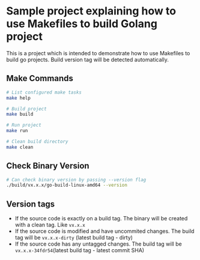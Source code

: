 # Sample project explaining how to use Makefiles to build Golang project

This is a project which is intended to demonstrate how to use Makefiles to build go projects. Build version tag will be detected automatically.

## Make Commands

```bash
# List configured make tasks
make help

# Build project
make build

# Run project
make run

# Clean build directory
make clean
```

## Check Binary Version

```bash
# Can check binary version by passing --version flag
./build/vx.x.x/go-build-linux-amd64 --version
```

## Version tags

- If the source code is exactly on a build tag. The binary will be created with a clean tag. Like `vx.x.x`
- If the source code is modified and have uncommited changes. The build tag will be `vx.x.x-dirty` (latest build tag - dirty)
- If the source code has any untagged changes. The build tag will be `vx.x.x-34fdr54`(latest build tag - latest commit SHA)
